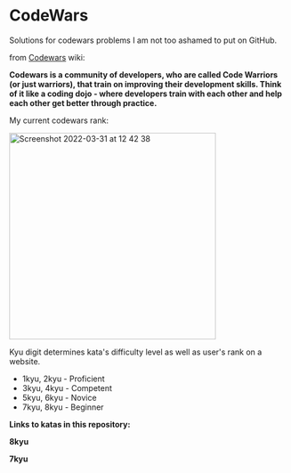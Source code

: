 # CodeWars
Solutions for codewars problems I am not too ashamed to put on GitHub.

from [Codewars](codewars.com) wiki:

**Codewars is a community of developers, who are called Code Warriors (or just warriors), that train on improving their development skills. Think of it like a coding dojo - where developers train with each other and help each other get better through practice.**

My current codewars rank:

<img width="371" alt="Screenshot 2022-03-31 at 12 42 38" src="https://user-images.githubusercontent.com/89296394/161037335-7a6c25b3-6d35-4233-8611-1241974663d7.png">

Kyu digit determines kata's difficulty level as well as user's rank on a website.
- 1kyu, 2kyu - Proficient
- 3kyu, 4kyu - Competent
- 5kyu, 6kyu - Novice
- 7kyu, 8kyu - Beginner

**Links to katas in this repository:**

**8kyu**

**7kyu**
